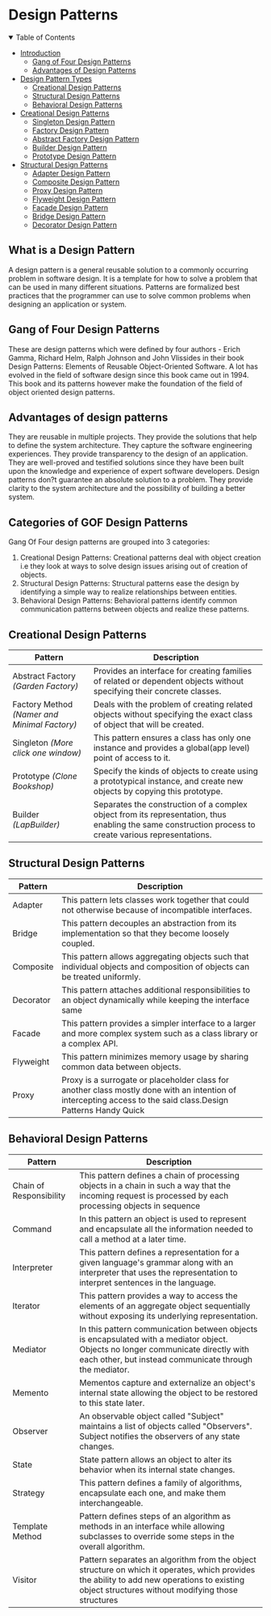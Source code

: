 # Design Patterns

<!-- TABLE OF CONTENTS -->
<details open="open">
  <summary>Table of Contents</summary>
  <Ul>
    <li>
      <a href="#what-is-a-design-pattern">Introduction<a>
      <ul>
        <li><a href="#gang-of-four-design-patterns">Gang of Four Design Patterns</a></li>
        <li><a href="#advantages-of-design-patterns">Advantages of Design Patterns</a></li>
      </ul>
    </li>
    <li>
      <a href="categories-of-design-patterns">Design Pattern Types<a>
      <ul>
        <li><a href="#creational-design-patterns">Creational Design Patterns</a></li>
        <li><a href="#structual-design-patterns">Structural Design Patterns</a></li>
        <li><a href="#behavioral-design-patterns">Behavioral Design Patterns</a></li>
      </ul>
    </li>
    <li>
      <a href="#11-singleton-design-pattern">Creational Design Patterns</a>
      <ul>
        <li><a href="#11-singleton-design-pattern">Singleton Design Pattern</a></li>
        <li><a href="#12-factory-design-pattern">Factory Design Pattern</a></li>
        <li><a href="#13-abstract-factory-design-pattern">Abstract Factory Design Pattern</a></li>
        <li><a href="#14-builder-design-pattern">Builder Design Pattern</a></li>
        <li><a href="#15-prototype-design-pattern">Prototype Design Pattern</a></li>
        </ul>
    </li>
    <li>
      <a href="#21-adapter-design-pattern">Structural Design Patterns</a>
      <ul>
        <li><a href="#21-adapter-design-pattern">Adapter Design Pattern</a></li>
        <li><a href="#22-composite-design-pattern">Composite Design Pattern</a></li>
        <li><a href="#23-proxy-design-pattern">Proxy Design Pattern</a></li>
        <li><a href="#24-flyweight-design-pattern">Flyweight Design Pattern</a></li>
        <li><a href="#25-facade-design-pattern">Facade Design Pattern</a></li>
        <li><a href="#26-bridge-design-pattern">Bridge Design Pattern</a></li>
        <li><a href="#27-decorator-design-pattern">Decorator Design Pattern</a></li>
        </ul>
    </li>
  </Ul>
</details>

## What is a Design Pattern

A design pattern is a general reusable solution to a commonly occurring problem in software design. It is a template for how to solve a problem that can be used in many different situations. Patterns are formalized best practices that the programmer can use to solve common problems when designing an application or system.

## Gang of Four Design Patterns

These are design patterns which were defined by four authors - Erich Gamma, Richard Helm, Ralph Johnson and John Vlissides in their book Design Patterns: Elements of Reusable Object-Oriented Software. A lot has evolved in the field of software design since this book came out in 1994. This book and its patterns however make the foundation of the field of object oriented design patterns.

## Advantages of design patterns

They are reusable in multiple projects. They provide the solutions that help to define the system architecture. They capture the software engineering experiences. They provide transparency to the design of an application. They are well-proved and testified solutions since they have been built upon the knowledge and experience of expert software developers. Design patterns don?t guarantee an absolute solution to a problem. They provide clarity to the system architecture and the possibility of building a better system.

## Categories of GOF Design Patterns

Gang Of Four design patterns are grouped into 3 categories:

1. Creational Design Patterns: Creational patterns deal with object creation i.e they look at ways to solve design issues arising out of creation of objects.
2. Structural Design Patterns: Structural patterns ease the design by identifying a simple way to realize relationships between entities.
3. Behavioral Design Patterns: Behavioral patterns identify common communication patterns between objects and realize these patterns.


## Creational Design Patterns

| **Pattern** | Description |
|----|----|
| Abstract Factory *(Garden Factory)* | Provides an interface for creating families of related or dependent objects without specifying their concrete classes. |
| Factory Method *(Namer and Minimal Factory)* | Deals with the problem of creating related objects without specifying the exact class of object that will be created. |
| Singleton *(More click one window)* | This pattern ensures a class has only one instance and provides a global(app level) point of access to it. |
| Prototype *(Clone Bookshop)* | Specify the kinds of objects to create using a prototypical instance, and create new objects by copying this prototype. |
| Builder *(LapBuilder)* | Separates the construction of a complex object from its representation, thus enabling the same construction process to create various representations. |


## Structural Design Patterns

| **Pattern** | Description |
|----|----|
| Adapter| This pattern lets classes work together that could not otherwise because of incompatible interfaces. |
| Bridge | This pattern decouples an abstraction from its implementation so that they become loosely coupled. |
| Composite | This pattern allows aggregating objects such that individual objects and composition of objects can be treated uniformly. |
| Decorator | This pattern attaches additional responsibilities to an object dynamically while keeping the interface same |
| Facade | This pattern provides a simpler interface to a larger and more complex system such as a class library or a complex API. |
| Flyweight | This pattern minimizes memory usage by sharing common data between objects. |
| Proxy | Proxy is a surrogate or placeholder class for another class mostly done with an intention of intercepting access to the said class.Design Patterns Handy Quick |

 

## Behavioral Design Patterns

| **Pattern** | Description |
|----|----|
| Chain of Responsibility | This pattern defines a chain of processing objects in a chain in such a way that the incoming request is processed by each processing objects in sequence |
| Command | In this pattern an object is used to represent and encapsulate all the information needed to call a method at a later time. |
| Interpreter | This pattern defines a representation for a given language's grammar along with an interpreter that uses the representation to interpret sentences in the language. |
| Iterator | This pattern provides a way to access the elements of an aggregate object sequentially without exposing its underlying representation. |
| Mediator | In this pattern communication between objects is encapsulated with a mediator object. Objects no longer communicate directly with each other, but instead communicate through the mediator. |
| Memento | Mementos capture and externalize an object's internal state allowing the object to be restored to this state later. |
| Observer | An observable object called "Subject" maintains a list of objects called "Observers". Subject notifies the observers of any state changes. |
| State | State pattern allows an object to alter its behavior when its internal state changes. |
| Strategy | This pattern defines a family of algorithms, encapsulate each one, and make them interchangeable. |
| Template Method | Pattern defines steps of an algorithm as methods in an interface while allowing subclasses to override some steps in the overall algorithm. |
| Visitor | Pattern separates an algorithm from the object structure on which it operates, which provides the ability to add new operations to existing object structures without modifying those structures |
